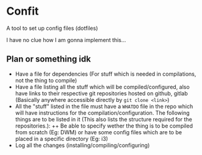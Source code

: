 # Confit
A tool to set up config files (dotfiles)

I have no clue how I am gonna implement this...

## Plan or something idk
+ Have a file for dependencies (For stuff which is needed in compilations, not the thing to compile)
+ Have a file listing all the stuff which will be compiled/configured, also have links to their respective git repositories hosted on github, gitlab (Basically anywhere accessible directly by `git clone <link>`)
+ All the "stuff" listed in the file must have a `WHATDO` file in the repo which will have instructions for the compilation/configuration. The following things are to be listed in it (This also lists the structure required for the repositories.):
++ Be able to specify wether the thing is to be compiled from scratch (Eg: DWM) or have some config files which are to be placed in a specific directory (Eg: i3)
+ Log all the changes (installing/compiling/configuring)
